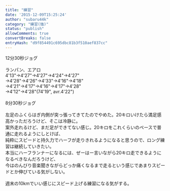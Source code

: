 ```yaml
---
title: "練習"
date: '2015-12-09T15:25:24'
author: "subaru44k"
category: "練習(強)"
status: "publish"
allowComments: true
convertBreaks: false
entryHash: "d9f854491c695dbc81b3f510aef837cc"
---
```

12分30秒ジョグ<br>
<br>
ランパン、エアロ<br>
4'13"→4'27"→4'27"→4'24"→4'27"<br>
→4'28"→4'26"→4'33"→4'16"→4'18"<br>
→4'21"→4'17"→4'16"→4'17"→4'28"<br>
→4'12"→4'28"(74'19", avr.4'22")<br>
<br>
8分30秒ジョグ<br>
<br>
左足のふくらはぎ内側が突っ張ってきてたのでやめた。20キロいけたら満足感高かっただろうけど、そこは冷静に。<br>
案外走れるけど、まだ足ができてない感じ。20キロをこれくらいのペースで普通に走れるようにしとけば、<br>
純粋にスピードと持久力でハーフが走りきれるようになると思うので、ロング練習は継続していきたい。<br>
本当にハーフランナーになるには、ぜーはー言いながら20キロ走できるようになるべきなんだろうけど、<br>
今はのんびり音楽聞きながらどっか痛くなるまで走るという感じであまりスピードとか伸びている気がしない。<br>
<br>
週末の10kmでいい感じにスピード上げる練習になる気がする。
